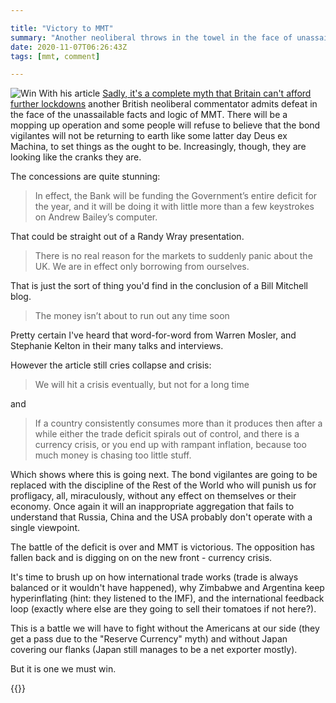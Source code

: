 ```yaml
---

title: "Victory to MMT"
summary: "Another neoliberal throws in the towel in the face of unassailable facts and logic"
date: 2020-11-07T06:26:43Z
tags: [mmt, comment]

---
```

![Win](https://upload.wikimedia.org/wikipedia/commons/2/26/Canada2010WinterOlympicsOTcelebration.jpg)
With his article [Sadly, it's a complete myth that Britain can't afford
further lockdowns][1] another British neoliberal commentator admits
defeat in the face of the unassailable facts and logic of MMT. There will be a mopping up
operation and some people will refuse to believe that the bond vigilantes
will not be returning to earth like some latter day
Deus ex Machina, to set things as the ought to be. Increasingly, though, they are looking like the cranks they are.

The concessions are quite stunning:

> In effect, the Bank will be funding the Government’s entire deficit for the year, and it will be doing it with little more than a few keystrokes on Andrew Bailey’s computer.

That could be straight out of a Randy Wray presentation.

> There is no real reason for the markets to suddenly panic about the UK. We are in effect only borrowing from ourselves.

That is just the sort of thing you'd find in the conclusion of a Bill Mitchell blog.

> The money isn’t about to run out any time soon

Pretty certain I've heard that word-for-word from Warren Mosler, and Stephanie Kelton in their many talks and interviews.

However the article still cries collapse and crisis:

> We will hit a crisis eventually, but not for a long time

and

> If a country consistently consumes more than it produces then after a while either the trade deficit spirals out of control, and there is a currency crisis, or you end up with rampant inflation, because too much money is chasing too little stuff.

Which shows where this is going next. The bond vigilantes are going to
be replaced with the discipline of the Rest of the World who will punish
us for profligacy, all, miraculously, without any effect on themselves
or their economy. Once again it will an inappropriate aggregation that
fails to understand that Russia, China and the USA probably don't operate
with a single viewpoint.

The battle of the deficit is over and MMT is victorious. The opposition
has fallen back and is digging on on the new front - currency crisis.

It's time to brush up on how international trade works (trade is always
balanced or it wouldn't have happened), why Zimbabwe and Argentina keep
hyperinflating (hint: they listened to the IMF), and the international
feedback loop (exactly where else are they going to sell their tomatoes
if not here?).

This is a battle we will have to fight without the Americans at our side
(they get a pass due to the "Reserve Currency" myth) and without Japan
covering our flanks (Japan still manages to be a net exporter mostly).

But it is one we must win.

{{<joindiscord>}}

[1]: https://www.telegraph.co.uk/news/2020/11/05/sadly-complete-myth-britain-cant-afford-lockdowns/ 

